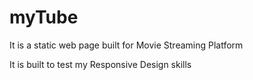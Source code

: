 # myTube

It is a static web page built for Movie Streaming Platform 

It is built to test my Responsive Design skills
